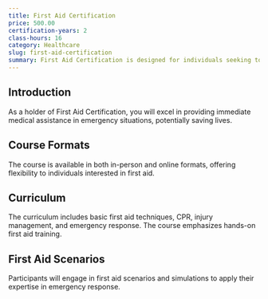 ```yaml
---
title: First Aid Certification
price: 500.00
certification-years: 2
class-hours: 16
category: Healthcare
slug: first-aid-certification
summary: First Aid Certification is designed for individuals seeking to provide immediate medical assistance in emergency situations. This comprehensive course covers basic first aid techniques, CPR, and injury management. It equips candidates with the skills needed to respond effectively to medical emergencies.
---
```


## Introduction

As a holder of First Aid Certification, you will excel in providing immediate medical assistance in emergency situations, potentially saving lives.

## Course Formats

The course is available in both in-person and online formats, offering flexibility to individuals interested in first aid.

## Curriculum

The curriculum includes basic first aid techniques, CPR, injury management, and emergency response. The course emphasizes hands-on first aid training.

## First Aid Scenarios

Participants will engage in first aid scenarios and simulations to apply their expertise in emergency response.

